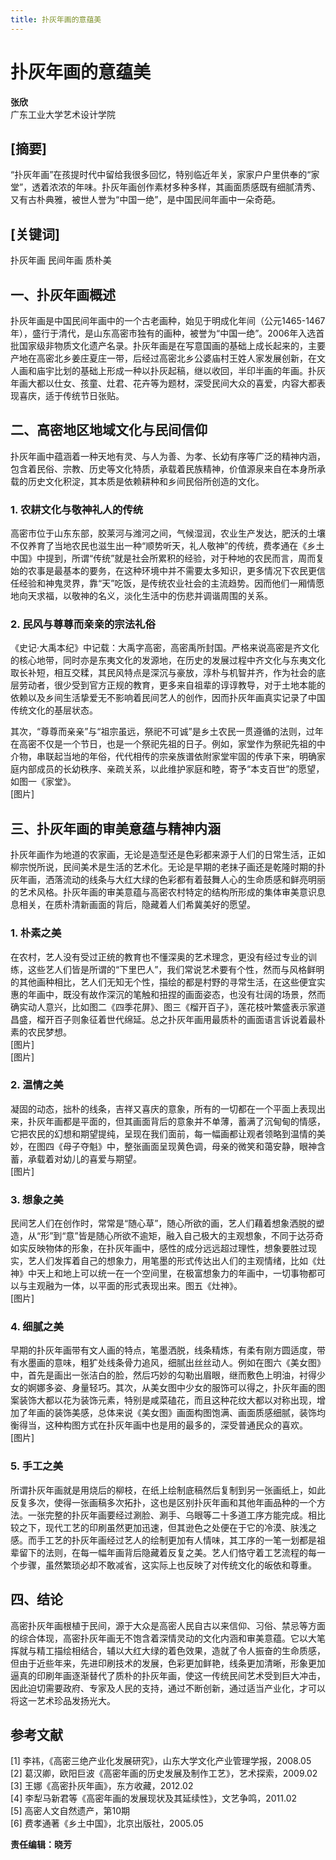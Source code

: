```yaml
---
title: 扑灰年画的意蕴美
---
```

# 扑灰年画的意蕴美

**张欣**  
广东工业大学艺术设计学院

## [摘要]
“扑灰年画”在孩提时代中留给我很多回忆，特别临近年关，家家户户里供奉的“家堂”，透着浓浓的年味。扑灰年画创作素材多种多样，其画面质感既有细腻清秀、又有古朴典雅，被世人誉为“中国一绝”，是中国民间年画中一朵奇葩。

## [关键词]
扑灰年画  民间年画  质朴美

## 一、扑灰年画概述
扑灰年画是中国民间年画中的一个古老画种，始见于明成化年间（公元1465-1467年），盛行于清代，是山东高密市独有的画种，被誉为“中国一绝”。2006年入选首批国家级非物质文化遗产名录。扑灰年画是在写意国画的基础上成长起来的，主要产地在高密北乡姜庄夏庄一带，后经过高密北乡公婆庙村王姓人家发展创新，在文人画和庙宇比划的基础上形成一种以扑灰起稿，继以收回，半印半画的年画。扑灰年画大都以仕女、孩童、灶君、花卉等为题材，深受民间大众的喜爱，内容大都表现喜庆，适于传统节日张贴。

## 二、高密地区地域文化与民间信仰
扑灰年画中蕴涵着一种天地有灵、与人为善、为孝、长幼有序等广泛的精神内涵，包含着民俗、宗教、历史等文化特质，承载着民族精神，价值源泉来自在本身所承载的历史文化积淀，其本质是依赖耕种和乡间民俗所创造的文化。

### 1. 农耕文化与敬神礼人的传统
高密市位于山东东部，胶莱河与潍河之间，气候湿润，农业生产发达，肥沃的土壤不仅养育了当地农民也滋生出一种“顺势听天，礼人敬神”的传统，费孝通在《乡土中国》中提到，所谓“传统”就是社会所累积的经验，对于种地的农民而言，周而复始的农事是最基本的要务，在这种环境中并不需要太多知识，更多情况下农民更信任经验和神鬼灵界，靠“天”吃饭，是传统农业社会的主流趋势。因而他们一厢情愿地向天求福，以敬神的名义，淡化生活中的伤悲并调谐周围的关系。

### 2. 民风与尊尊而亲亲的宗法礼俗
《史记·大禹本纪》中记载：大禹字高密，高密禹所封国。严格来说高密是齐文化的核心地带，同时亦是东夷文化的发源地，在历史的发展过程中齐文化与东夷文化取长补短，相互交糅，其民风特点是深沉与豪放，淳朴与机智并齐，作为社会的底层劳动者，很少受到官方正规的教育，更多来自祖辈的谆谆教导，对于土地本能的依赖以及乡间生活挚爱无不影响着民间艺人的创作，因而扑灰年画真实记录了中国传统文化的基层状态。

其次，“尊尊而亲亲”与“祖宗虽远，祭祀不可诚”是乡土农民一贯遵循的法则，过年在高密不仅是一个节日，也是一个祭祀先祖的日子。例如，家堂作为祭祀先祖的中介物，串联起当地的年俗，代代相传的宗亲族谱依附家堂牢固的传承下来，明确家庭内部成员的长幼秩序、亲疏关系，以此维护家庭和睦，寄予“本支百世”的愿望，如图一《家堂》。  
[图片]

## 三、扑灰年画的审美意蕴与精神内涵
扑灰年画作为地道的农家画，无论是造型还是色彩都来源于人们的日常生活，正如柳宗悦所说，民间美术是生活的艺术化。无论是早期的老抹子画还是乾隆时期的扑灰年画，洒落流动的线条与大红大绿的色彩都有着鼓舞人心的生命质感和鲜亮明丽的艺术风格。扑灰年画的审美意蕴与高密农村特定的结构所形成的集体审美意识息息相关，在质朴清新画面的背后，隐藏着人们希冀美好的愿望。

### 1. 朴素之美
在农村，艺人没有受过正统的教育也不懂深奥的艺术理念，更没有经过专业的训练，这些艺人们皆是所谓的“下里巴人”，我们常说艺术要有个性，然而与风格鲜明的其他画种相比，艺人们无知无个性，描绘的都是村野的寻常生活，在这些便宜实惠的年画中，既没有故作深沉的笔触和扭捏的画面姿态，也没有壮阔的场景，然而确实动人意兴，比如图二《四季花屏》、图三《榴开百子》，莲花枝叶繁盛表示家道昌盛，榴开百子则象征着世代绵延。总之扑灰年画用最质朴的画面语言诉说着最朴素的农民梦想。  
[图片]  
[图片]

### 2. 温情之美
凝固的动态，拙朴的线条，吉祥又喜庆的意象，所有的一切都在一个平面上表现出来，扑灰年画都是平面的，但其画面背后的意象并不单薄，蓄满了沉甸甸的情感，它把农民的幻想和期望提纯，呈现在我们面前，每一幅画都让观者领略到温情的美妙，在图四《母子夺魁》中，整张画面呈现黄色调，母亲的微笑和蔼安静，眼神含蓄，承载着对幼儿的喜爱与期望。  
[图片]

### 3. 想象之美
民间艺人们在创作时，常常是“随心草”，随心所欲的画，艺人们藉着想象洒脱的塑造，从“形”到“意”皆是随心所欲不逾矩，融入自己极大的主观想象，不同于达芬奇如实反映物体的形象，在扑灰年画中，感性的成分远远超过理性，想象要胜过现实，艺人们发挥着自己的想象力，用笔墨的形式传达出人们的主观情绪，比如《灶神》中天上和地上可以统一在一个空间里，在极富想象力的年画中，一切事物都可以与主观融为一体，以平面的形式表现出来。图五《灶神》。  
[图片]

### 4. 细腻之美
早期的扑灰年画带有文人画的特点，笔墨洒脱，线条精炼，有柔有刚方圆适度，带有水墨画的意味，粗犷处线条骨力追风，细腻出丝丝动人。例如在图六《美女图》中，首先是画出一张洁白的脸，然后巧妙的勾勒出眉眼，继而敷色上明油，衬得少女的婀娜多姿、身量轻巧。其次，从美女图中少女的服饰可以得之，扑灰年画的图案装饰大都以花为装饰元素，特别是咸菜磕花，而且这种花纹大都以对称出现，增加了年画的装饰美感，总体来说《美女图》画面构图饱满、画面质感细腻，装饰均衡得当，这种构图方式在扑灰年画中也是用的最多的，深受普通民众的喜欢。  
[图片]

### 5. 手工之美
所谓扑灰年画就是用烧后的柳枝，在纸上绘制底稿然后复制到另一张画纸上，如此反复多次，使得一张画稿多次拓扑，这也是区别扑灰年画和其他年画品种的一个方法。一张完整的扑灰年画要经过涮脸、涮手、乌眼等二十多道工序方能完成。相比较之下，现代工艺的印刷虽然更加迅速，但其逊色之处便在于它的冷漠、肤浅之感。而手工艺的扑灰年画经过艺人的绘制更加有人情味，其工序的一笔一划都是祖辈留下的法则，在每一幅年画背后隐藏着反复之美。艺人们恪守着工艺流程的每一个步骤，虽然繁琐必却不敢减省，这实际上也反映了对传统文化的皈依和尊重。

## 四、结论
高密扑灰年画根植于民间，源于大众是高密人民自古以来信仰、习俗、禁忌等方面的综合体现，高密扑灰年画无不饱含着深情灵动的文化内涵和审美意蕴。它以大笔挥就与精工描绘相结合，辅以大红大绿的着色效果，造就了令人振奋的生命质感，但由于近些年来，先进印刷技术的发展，色彩更加鲜艳，线条更加清晰，形象更加逼真的印刷年画逐渐替代了质朴的扑灰年画，使这一传统民间艺术受到巨大冲击，因此迫切需要政府、专家及人民的支持，通过不断创新，通过适当产业化，才可以将这一艺术珍品发扬光大。

## 参考文献
[1] 李祎，《高密三绝产业化发展研究》，山东大学文化产业管理学报，2008.05  
[2] 葛汉卿，欧阳巨波《高密年画的历史发展及制作工艺》，艺术探索，2009.02  
[3] 王娜《高密扑灰年画》，东方收藏，2012.02  
[4] 李犁马新君等《高密年画的发展现状及其延续性》，文艺争鸣，2011.02  
[5] 高密人文自然遗产，第10期  
[6] 费孝通著《乡土中国》，北京出版社，2005.05  

**责任编辑：晓芳**